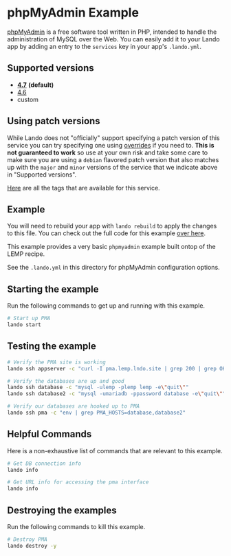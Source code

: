 phpMyAdmin Example
==================


[phpMyAdmin](https://www.phpmyadmin.net/) is a free software tool written in PHP, intended to handle the administration of MySQL over the Web. You can easily add it to your Lando app by adding an entry to the `services` key in your app's `.lando.yml`.

Supported versions
------------------

*   **[4.7](https://hub.docker.com/r/phpmyadmin/phpmyadmin/)** **(default)**
*   [4.6](https://hub.docker.com/r/phpmyadmin/phpmyadmin/)
*   custom

Using patch versions
--------------------

While Lando does not "officially" support specifying a patch version of this service you can try specifying one using [overrides](https://docs.devwithlando.io/config/advanced.html#overriding-with-docker-compose) if you need to. **This is not guaranteed to work** so use at your own risk and take some care to make sure you are using a `debian` flavored patch version that also matches up with the `major` and `minor` versions of the service that we indicate above in "Supported versions".

[Here](https://hub.docker.com/r/phpmyadmin/phpmyadmin/tags/) are all the tags that are available for this service.

Example
-------


You will need to rebuild your app with `lando rebuild` to apply the changes to this file. You can check out the full code for this example [over here](https://github.com/lando/lando/tree/master/examples/pma).

This example provides a very basic `phpmyadmin` example built ontop of the LEMP recipe.

See the `.lando.yml` in this directory for phpMyAdmin configuration options.

Starting the example
--------------------

Run the following commands to get up and running with this example.

```bash
# Start up PMA
lando start
```

Testing the example
-------------------

```bash
# Verify the PMA site is working
lando ssh appserver -c "curl -I pma.lemp.lndo.site | grep 200 | grep OK"

# Verify the databases are up and good
lando ssh database -c "mysql -ulemp -plemp lemp -e\"quit\""
lando ssh database2 -c "mysql -umariadb -ppassword database -e\"quit\""

# Verify our databases are hooked up to PMA
lando ssh pma -c "env | grep PMA_HOSTS=database,database2"
```

Helpful Commands
----------------

Here is a non-exhaustive list of commands that are relevant to this example.

```bash
# Get DB connection info
lando info

# Get URL info for accessing the pma interface
lando info
```

Destroying the examples
-----------------------

Run the following commands to kill this example.

```bash
# Destroy PMA
lando destroy -y
```
